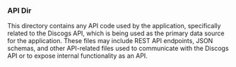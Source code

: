 ### API Dir
This directory contains any API code used by the application, specifically related to the Discogs API, which is being used as the primary data source for the application. These files may include REST API endpoints, JSON schemas, and other API-related files used to communicate with the Discogs API or to expose internal functionality as an API.
